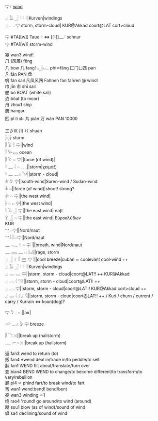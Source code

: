 𓊡𓏲 [wind ](vent)  

𓈎 𓄿 𓃀 𓍢 𓍢 𓍢|Kurven|windings  
𓈎 𓂋 𓊡 storm, storm-cloud|  KUR@Akkad coort@LAT cort>cloud  

𓊡 #TA[[w]] Taue 𓏲   ⇔ [[𓍲]]𓈖𓍢 schnur  
𓊡 #TA[[w]] storm-wind  

宛	 wan3	wind!  
𠘨 (风風)	fēng  
几 bow 几 fang!	𓊪𓃀𓆑  phi⋍fāng 匚冂凵匹 pan  
凡 fán PAN 盘  
帆	 fán sail 凡凤风网 Fahnen fan fahren @ wind!  
巾 jīn 市 shī sail  
舶	 bó	BOAT (white sail)  
泊 bóat (to moor)  
舟	 zhou1 ship  
航 hangar  
匹 pǐ π 𒉺 片	piàn 万	wàn	PAN 10000  

三彡巛 川 巜 shuan  
𓆄𓆅𓋀 sturm  
𓋴 𓅱 𓎛 𓊡||wind  
𓍵𓅨𓈘 ocean  
𓋴 𓅱 𓏏 𓊡||force (of wind)|  
𓍲 𓈖 𓇋 𓏏 𓈒 𓈒 𓈒||storm|χειμάζ  
𓍲 𓈖 𓂝 𓍁||storm - cloud|  
𓇔 𓅱 𓊡||south-wind|Suren-wind / Sudan-wind  
𓇓 𓏏||force (of wind)|shoot! strong?  
𓊿 𓏏 𓊡||the west wind|  
𓋀 𓏏 𓏮 𓊡||the west wind|  
𓇋 𓄿 𓃀 𓊡||the east wind| eaƒt  
𓋁 𓃀 𓏏 𓊡||the east wind| Εὐροκλύδων  
KUR  
𓎔𓏏𓊡||Nord/naut  
𓎔𓎛𓇋𓇋𓏏𓊡||Nord/naut  
𓈖 𓆑 𓏲 𓏏 𓊡 𓏪||breath, wind|Nord/naut  
𓈖 𓈙 𓈖 𓏮 𓃫||rage, storm  
𓈎 𓃀 𓏲 𓏁 𓈗 𓊡 𓏪||cool breeze|cuban ⋍ coolevant cool-wind ++  
𓈎 𓄿 𓃀 𓍢 𓍢 𓍢|Kurven|windings  
𓈎 𓂋 𓂋 𓊡||storm, storm - cloud|coort@LAT!! ++ KUR@Akkad  
𓈎 𓂋 𓇋 𓇲||storm, storm - cloud|coort@LAT!! ++  
𓈎 𓂋 𓊡||storm, storm - cloud|coort@LAT!!   KUR@Akkad   cort>cloud ++  
𓈎 𓂋 𓇋 𓃫 𓀜||storm, storm - cloud|coort@LAT!! ++ / Kuri / churn / current / carry / Kurrain ⇔ koun(dog)?  



𓊡 𓅱 𓈒 𓏥||air|  

𓌷 𓂝 𓅱 𓊡 breeze  

𓋴 𓆓 𓏴||break up (hailstorm)  
𓊃 𓂧 𓏴||break up (hailstorm)  

返	fan3	wend	to return (to)  
贩	fan4	√wend	deal in/trade in/to peddle/to sell  
翻	fan1	WEND	flit about/translate/turn over  
变	bian4	BEND WEND	to change/to become different/to transform/to vary/rebellion  
屁	pi4	⋍ phind	fart/to break wind/to fart  
弯	wan1	wend:bend!	bend/bent  
宛	wan3	winding ⋍1  
绕	rao4	'round!	go around/to wind (around)  
飕	sou1		blow (as of wind)/sound of wind  
飒	sa4		declining/sound of wind  